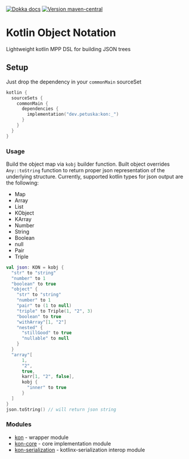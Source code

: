 [![Dokka docs](https://img.shields.io/badge/docs-dokka-orange?style=flat-square)](http://mpetuska.github.io/kon)
[![Version maven-central](https://img.shields.io/maven-central/v/dev.petuska/kon?logo=apache-maven&style=flat-square)](https://mvnrepository.com/artifact/dev.petuska/kon/latest)

# Kotlin Object Notation

Lightweight kotlin MPP DSL for building JSON trees

## Setup

Just drop the dependency in your `commonMain` sourceSet

```kotlin
kotlin {
  sourceSets {
    commonMain {
      dependencies {
        implementation("dev.petuska:kon:_")
      }
    }
  }
}
```

### Usage

Build the object map via `kobj` builder function. Built object overrides `Any::toString` function to return proper json
representation of the underlying structure. Currently, supported kotlin types for json output are the following:

* Map
* Array
* List
* KObject
* KArray
* Number
* String
* Boolean
* null
* Pair
* Triple

```kotlin
val json: KON = kobj {
  "str" to "string"
  "number" to 1
  "boolean" to true
  "object" {
    "str" to "string"
    "number" to 1
    "pair" to (1 to null)
    "triple" to Triple(1, "2", 3)
    "boolean" to true
    "withArray"[1, "2"]
    "nested" {
      "stillGood" to true
      "nullable" to null
    }
  }
  "array"[
      1,
      "2",
      true,
      karr[1, "2", false],
      kobj {
        "inner" to true
      }
  ]
}
json.toString() // will return json string
```

### Modules

* [kon](./README.md) - wrapper module
* [kon-core](./lib/kon-core) - core implementation module
* [kon-serialization](./lib/kon-serialization) - kotlinx-serialization interop module
